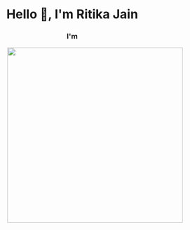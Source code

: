 

<!--
**jainritika9/jainritika9** is a ✨ _special_ ✨ repository because its `README.md` (this file) appears on your GitHub profile.

Here are some ideas to get you started:

- 🔭 I’m currently working on ...
- 🌱 I’m currently learning ...
- 👯 I’m looking to collaborate on ...
- 🤔 I’m looking for help with ...
- 💬 Ask me about ...
- 📫 How to reach me: ...
- 😄 Pronouns: ...
- ⚡ Fun fact: ...
-->
<h1 align="center">Hello 👋, I'm Ritika Jain</h1>
<h3 align="center">I'm </h3>
<img align ="right" width="400" src="https://in.pinterest.com/pin/706854104000200623/">
